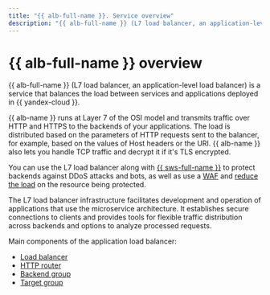 ```yaml
---
title: "{{ alb-full-name }}. Service overview"
description: "{{ alb-full-name }} (L7 load balancer, an application-level load balancer) is a service that balances the load between services and applications deployed in {{ yandex-cloud }}. {{ alb-name }} runs at Layer 7 of the OSI model and transmits traffic over HTTP and HTTPS to the backends of your applications."
---
```


# {{ alb-full-name }} overview

{{ alb-full-name }} (L7 load balancer, an application-level load balancer) is a service that balances the load between services and applications deployed in {{ yandex-cloud }}.

{{ alb-name }} runs at Layer 7 of the OSI model and transmits traffic over HTTP and HTTPS to the backends of your applications. The load is distributed based on the parameters of HTTP requests sent to the balancer, for example, based on the values of Host headers or the URI. {{ alb-name }} also lets you handle TCP traffic and decrypt it if it's TLS encrypted.

You can use the L7 load balancer along with [{{ sws-full-name }}](../../smartwebsecurity/concepts/index.md) to protect backends against DDoS attacks and bots, as well as use a [WAF](../../smartwebsecurity/concepts/waf.md) and [reduce the load](../../smartwebsecurity/concepts/arl.md) on the resource being protected.

The L7 load balancer infrastructure facilitates development and operation of applications that use the microservice architecture. It establishes secure connections to clients and provides tools for flexible traffic distribution across backends and options to analyze processed requests.

Main components of the application load balancer:

* [Load balancer](application-load-balancer.md)
* [HTTP router](http-router.md)
* [Backend group](backend-group.md)
* [Target group](target-group.md)